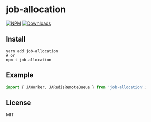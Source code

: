 # job-allocation

[![NPM](https://img.shields.io/npm/v/job-allocation.svg?style=flat-square)](https://www.npmjs.com/package/job-allocation)
[![Downloads](https://img.shields.io/npm/dm/job-allocation?style=flat-square)](https://www.npmjs.com/package/job-allocation)

## Install
```
yarn add job-allocation
# or
npm i job-allocation
```

## Example

```ts
import { JAWorker, JARedisRemoteQueue } from 'job-allocation';

```

## License
MIT
